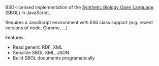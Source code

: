 

BSD-licensed implementation of the [Synthetic Biology Open Language](http://sbolstandard.org) (SBOL) in JavaScript.

Requires a JavaScript environment with ES6 class support (e.g. recent versions of node, Chrome, ...)

Features:

* Read generic RDF, XML
* Serialize SBOL XML, JSON
* Build SBOL documents programatically






